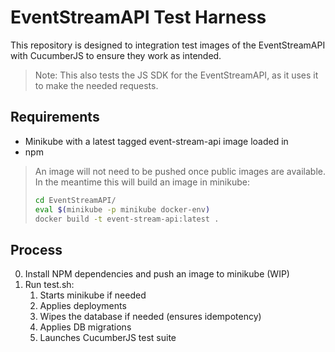 # EventStreamAPI Test Harness

This repository is designed to integration test images of the EventStreamAPI with CucumberJS to ensure they work as intended.

> Note: This also tests the JS SDK for the EventStreamAPI, as it uses it to make the needed requests.

## Requirements
- Minikube with a latest tagged event-stream-api image loaded in
- npm

> An image will not need to be pushed once public images are available.
> In the meantime this will build an image in minikube:
> ```bash
> cd EventStreamAPI/
> eval $(minikube -p minikube docker-env)
> docker build -t event-stream-api:latest .
> ```

## Process

0. Install NPM dependencies and push an image to minikube (WIP)
1. Run test.sh:
   1. Starts minikube if needed
   2. Applies deployments
   3. Wipes the database if needed (ensures idempotency)
   4. Applies DB migrations
   5. Launches CucumberJS test suite